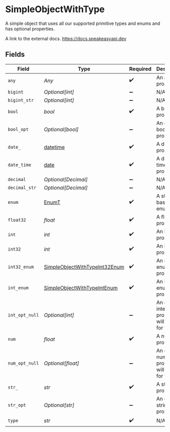 # SimpleObjectWithType

A simple object that uses all our supported primitive types and enums and has optional properties.

A link to the external docs.
<https://docs.speakeasyapi.dev>


## Fields

| Field                                                                                 | Type                                                                                  | Required                                                                              | Description                                                                           | Example                                                                               |
| ------------------------------------------------------------------------------------- | ------------------------------------------------------------------------------------- | ------------------------------------------------------------------------------------- | ------------------------------------------------------------------------------------- | ------------------------------------------------------------------------------------- |
| `any`                                                                                 | *Any*                                                                                 | :heavy_check_mark:                                                                    | An any property.                                                                      | any                                                                                   |
| `bigint`                                                                              | *Optional[int]*                                                                       | :heavy_minus_sign:                                                                    | N/A                                                                                   | 8821239038968084                                                                      |
| `bigint_str`                                                                          | *Optional[int]*                                                                       | :heavy_minus_sign:                                                                    | N/A                                                                                   | 9223372036854775808                                                                   |
| `bool`                                                                                | *bool*                                                                                | :heavy_check_mark:                                                                    | A boolean property.                                                                   | true                                                                                  |
| `bool_opt`                                                                            | *Optional[bool]*                                                                      | :heavy_minus_sign:                                                                    | An optional boolean property.                                                         | true                                                                                  |
| `date_`                                                                               | [datetime](https://docs.python.org/3/library/datetime.html#datetime-objects)          | :heavy_check_mark:                                                                    | A date property.                                                                      | 2020-01-01                                                                            |
| `date_time`                                                                           | [date](https://docs.python.org/3/library/datetime.html#date-objects)                  | :heavy_check_mark:                                                                    | A date-time property.                                                                 | 2020-01-01T00:00:00.000000001Z                                                        |
| `decimal`                                                                             | *Optional[Decimal]*                                                                   | :heavy_minus_sign:                                                                    | N/A                                                                                   | 3.141592653589793                                                                     |
| `decimal_str`                                                                         | *Optional[Decimal]*                                                                   | :heavy_minus_sign:                                                                    | N/A                                                                                   | 3.14159265358979344719667586                                                          |
| `enum`                                                                                | [EnumT](../../models/shared/enumt.md)                                                 | :heavy_check_mark:                                                                    | A string based enum                                                                   | one                                                                                   |
| `float32`                                                                             | *float*                                                                               | :heavy_check_mark:                                                                    | A float32 property.                                                                   | 1.1                                                                                   |
| `int`                                                                                 | *int*                                                                                 | :heavy_check_mark:                                                                    | An integer property.                                                                  | 1                                                                                     |
| `int32`                                                                               | *int*                                                                                 | :heavy_check_mark:                                                                    | An int32 property.                                                                    | 1                                                                                     |
| `int32_enum`                                                                          | [SimpleObjectWithTypeInt32Enum](../../models/shared/simpleobjectwithtypeint32enum.md) | :heavy_check_mark:                                                                    | An int32 enum property.                                                               | 55                                                                                    |
| `int_enum`                                                                            | [SimpleObjectWithTypeIntEnum](../../models/shared/simpleobjectwithtypeintenum.md)     | :heavy_check_mark:                                                                    | An integer enum property.                                                             | 2                                                                                     |
| `int_opt_null`                                                                        | *Optional[int]*                                                                       | :heavy_minus_sign:                                                                    | An optional integer property will be null for tests.                                  |                                                                                       |
| `num`                                                                                 | *float*                                                                               | :heavy_check_mark:                                                                    | A number property.                                                                    | 1.1                                                                                   |
| `num_opt_null`                                                                        | *Optional[float]*                                                                     | :heavy_minus_sign:                                                                    | An optional number property will be null for tests.                                   |                                                                                       |
| `str_`                                                                                | *str*                                                                                 | :heavy_check_mark:                                                                    | A string property.                                                                    | test                                                                                  |
| `str_opt`                                                                             | *Optional[str]*                                                                       | :heavy_minus_sign:                                                                    | An optional string property.                                                          | testOptional                                                                          |
| `type`                                                                                | *str*                                                                                 | :heavy_check_mark:                                                                    | N/A                                                                                   |                                                                                       |